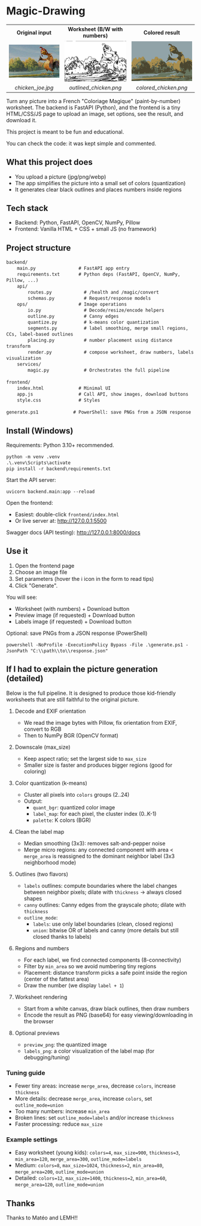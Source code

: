 # Magic-Drawing

<div align="center">

<table>
   <tr>
      <th>Original input</th>
      <th>Worksheet (B/W with numbers)</th>
      <th>Colored result</th>
   </tr>
   <tr>
      <td><img src="img/chicken_joe.jpg" alt="Original chicken" width="280"></td>
      <td><img src="img/outlined_chicken.png" alt="Worksheet outline" width="280"></td>
      <td><img src="img/colored_chicken.png" alt="Colored result" width="280"></td>
   </tr>
   <tr>
      <td align="center"><em>chicken_joe.jpg</em></td>
      <td align="center"><em>outlined_chicken.png</em></td>
      <td align="center"><em>colored_chicken.png</em></td>
   </tr>
   </table>

</div>

Turn any picture into a French "Coloriage Magique" (paint-by-number) worksheet. The backend is FastAPI (Python), and the frontend is a tiny HTML/CSS/JS page to upload an image, set options, see the result, and download it.

This project is meant to be fun and educational.

You can check the code: it was kept simple and commented.

## What this project does

- You upload a picture (jpg/png/webp)
- The app simplifies the picture into a small set of colors (quantization)
- It generates clear black outlines and places numbers inside regions

## Tech stack

- Backend: Python, FastAPI, OpenCV, NumPy, Pillow
- Frontend: Vanilla HTML + CSS + small JS (no framework)

## Project structure

```
backend/
	main.py                # FastAPI app entry
	requirements.txt       # Python deps (FastAPI, OpenCV, NumPy, Pillow, ...)
	api/
		routes.py            # /health and /magic/convert
		schemas.py           # Request/response models
	ops/                   # Image operations
		io.py                # Decode/resize/encode helpers
		outline.py           # Canny edges
		quantize.py          # k-means color quantization
		segments.py          # label smoothing, merge small regions, CCs, label-based outlines
		placing.py           # number placement using distance transform
		render.py            # compose worksheet, draw numbers, labels visualization
	services/
		magic.py             # Orchestrates the full pipeline

frontend/
	index.html             # Minimal UI
	app.js                 # Call API, show images, download buttons
	style.css              # Styles

generate.ps1             # PowerShell: save PNGs from a JSON response
```

## Install (Windows)

Requirements: Python 3.10+ recommended.

```
python -m venv .venv
.\.venv\Scripts\activate
pip install -r backend\requirements.txt
```

Start the API server:

```
uvicorn backend.main:app --reload
```

Open the frontend:

- Easiest: double-click `frontend/index.html`
- Or live server at: http://127.0.0.1:5500

Swagger docs (API testing): http://127.0.0.1:8000/docs

## Use it

1. Open the frontend page
2. Choose an image file
3. Set parameters (hover the ℹ icon in the form to read tips)
4. Click "Generate".

You will see:

- Worksheet (with numbers) + Download button
- Preview image (if requested) + Download button
- Labels image (if requested) + Download button

Optional: save PNGs from a JSON response (PowerShell)

```
powershell -NoProfile -ExecutionPolicy Bypass -File .\generate.ps1 -JsonPath "C:\\path\\to\\response.json"
```

## If I had to explain the picture generation (detailed)

Below is the full pipeline. It is designed to produce those kid-friendly worksheets that are still faithful to the original picture.

1. Decode and EXIF orientation

   - We read the image bytes with Pillow, fix orientation from EXIF, convert to RGB
   - Then to NumPy BGR (OpenCV format)

2. Downscale (max_size)

   - Keep aspect ratio; set the largest side to `max_size`
   - Smaller size is faster and produces bigger regions (good for coloring)

3. Color quantization (k-means)

   - Cluster all pixels into `colors` groups (2..24)
   - Output:
     - `quant_bgr`: quantized color image
     - `label_map`: for each pixel, the cluster index (0..K-1)
     - `palette`: K colors (BGR)

4. Clean the label map

   - Median smoothing (3x3): removes salt-and-pepper noise
   - Merge micro regions: any connected component with area < `merge_area` is reassigned to the dominant neighbor label (3x3 neighborhood mode)

5. Outlines (two flavors)

   - `labels` outlines: compute boundaries where the label changes between neighbor pixels; dilate with `thickness` → always closed shapes
   - `canny` outlines: Canny edges from the grayscale photo; dilate with `thickness`
   - `outline_mode`:
     - `labels`: use only label boundaries (clean, closed regions)
     - `union`: bitwise OR of labels and canny (more details but still closed thanks to labels)

6. Regions and numbers

   - For each label, we find connected components (8-connectivity)
   - Filter by `min_area` so we avoid numbering tiny regions
   - Placement: distance transform picks a safe point inside the region (center of the fattest area)
   - Draw the number (we display `label + 1`)

7. Worksheet rendering

   - Start from a white canvas, draw black outlines, then draw numbers
   - Encode the result as PNG (base64) for easy viewing/downloading in the browser

8. Optional previews
   - `preview_png`: the quantized image
   - `labels_png`: a color visualization of the label map (for debugging/tuning)

### Tuning guide

- Fewer tiny areas: increase `merge_area`, decrease `colors`, increase `thickness`
- More details: decrease `merge_area`, increase `colors`, set `outline_mode=union`
- Too many numbers: increase `min_area`
- Broken lines: set `outline_mode=labels` and/or increase `thickness`
- Faster processing: reduce `max_size`

### Example settings

- Easy worksheet (young kids): `colors=4`, `max_size=900`, `thickness=3`, `min_area=120`, `merge_area=300`, `outline_mode=labels`
- Medium: `colors=8`, `max_size=1024`, `thickness=2`, `min_area=80`, `merge_area=200`, `outline_mode=union`
- Detailed: `colors=12`, `max_size=1400`, `thickness=2`, `min_area=60`, `merge_area=120`, `outline_mode=union`

## Thanks

Thanks to Matéo and LEMH!!
